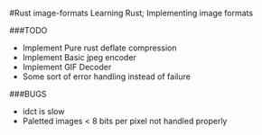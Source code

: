 #Rust image-formats
Learning Rust; Implementing image formats

###TODO
+ Implement Pure rust deflate compression
+ Implement Basic jpeg encoder
+ Implement GIF Decoder
+ Some sort of error handling instead of failure

###BUGS
+ idct is slow
+ Paletted images < 8 bits per pixel not handled properly
